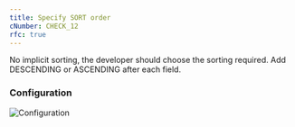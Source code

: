 ```yaml
---
title: Specify SORT order
cNumber: CHECK_12
rfc: true
---
```


No implicit sorting, the developer should choose the sorting required.
Add DESCENDING or ASCENDING after each field.

### Configuration
![Configuration](/img/default_conf.png)